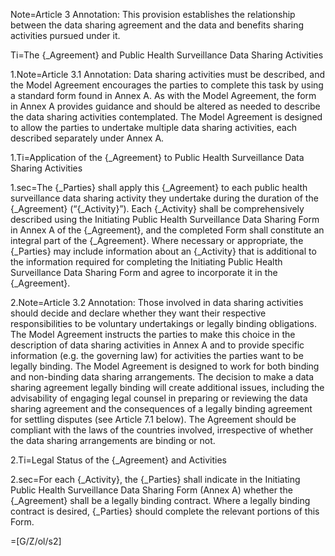 Note=Article 3 Annotation: This provision establishes the relationship between the data sharing agreement and the data and benefits sharing activities pursued under it.

Ti=The {_Agreement} and Public Health Surveillance Data Sharing Activities

1.Note=Article 3.1 Annotation: Data sharing activities must be described, and the Model Agreement encourages the parties to complete this task by using a standard form found in Annex A. As with the Model Agreement, the form in Annex A provides guidance and should be altered as needed to describe the data sharing activities contemplated. The Model Agreement is designed to allow the parties to undertake multiple data sharing activities, each described separately under Annex A.

1.Ti=Application of the {_Agreement} to Public Health Surveillance Data Sharing Activities

1.sec=The {_Parties} shall apply this {_Agreement} to each public health surveillance data sharing activity they undertake during the duration of the {_Agreement} (“{_Activity}”). Each {_Activity} shall be comprehensively described using the Initiating Public Health Surveillance Data Sharing Form in Annex A of the {_Agreement}, and the completed Form shall constitute an integral part of the {_Agreement}. Where necessary or appropriate, the {_Parties} may include information about an {_Activity} that is additional to the information required for completing the Initiating Public Health Surveillance Data Sharing Form and agree to incorporate it in the {_Agreement}. 

2.Note=Article 3.2 Annotation: Those involved in data sharing activities should decide and declare whether they want their respective responsibilities to be voluntary undertakings or legally binding obligations. The Model Agreement instructs the parties to make this choice in the description of data sharing activities in Annex A and to provide specific information (e.g. the governing law) for activities the parties want to be legally binding. The Model Agreement is designed to work for both binding and non-binding data sharing arrangements. The decision to make a data sharing agreement legally binding will create additional issues, including the advisability of engaging legal counsel in preparing or reviewing the data sharing agreement and the consequences of a legally binding agreement for settling disputes (see Article 7.1 below). The Agreement should be compliant with the laws of the countries involved, irrespective of whether the data sharing arrangements are binding or not.

2.Ti=Legal Status of the {_Agreement} and Activities

2.sec=For each {_Activity}, the {_Parties} shall indicate in the Initiating Public Health Surveillance Data Sharing Form (Annex A) whether the {_Agreement} shall be a legally binding contract. Where a legally binding contract is desired, {_Parties} should complete the relevant portions of this Form.

=[G/Z/ol/s2]
